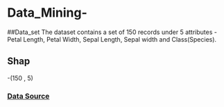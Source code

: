 # Data_Mining-
##Data_set
The dataset contains a set of 150 records under 5 attributes - Petal Length, Petal Width, Sepal Length, Sepal width and Class(Species).
## Shap
-(150 , 5)
### [Data Source](https://www.kaggle.com/datasets/arshid/iris-flower-dataset?resource=download)
